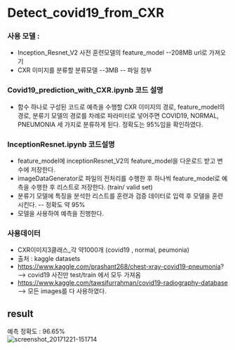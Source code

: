 # Detect_covid19_from_CXR

### 사용 모델 : 
- Inception_Resnet_V2 사전 훈련모델의 feature_model --208MB url로 가져오기
- CXR 이미지를 분류할 분류모델 --3MB -- 파일 첨부

### Covid19_prediction_with_CXR.ipynb 코드 설명
- 함수 하나로 구성된 코드로 예측을 수행할 CXR 이미지의 경로,
feature_model의 경로, 분류기 모델의 경로를 차례로 파라미터로 넣어주면
COVID19, NORMAL, PNEUMONIA 세 가지로 분류하게 된다. 정확도는 95%임을 확인하였다.

### InceptionResnet.ipynb 코드설명
- feature_model에 inceptionResnet_V2의 feature_model을 다운로드 받고 변수에 저장한다.
- imageDataGenerator로 파일의 전처리를 수행한 후 하나씩 feature_model로 예측을 수행한 후
리스트로 저장한다. (train/ valid set)
- 분류기 모델에 특징을 분석한 리스트를 훈련과 검증 데이터로 입력 후 모델을 훈련시킨다. -- 정확도 약 95%
- 모델을 사용하여 예측을 진행한다. 

### 사용데이터
- CXR이미지3클래스_각 약1000개 (covid19 , normal, peumonia)
- 출처 : kaggle datasets
- https://www.kaggle.com/prashant268/chest-xray-covid19-pneumonia? --> covid19 사진만 test/train 에서 모두 가져옴
- https://www.kaggle.com/tawsifurrahman/covid19-radiography-database --> 모든 images를 다 사용하였다.

## result
예측 정확도 : 96.65% <br>
![screenshot_20171221-151714](https://github.com/whiteBerryJ/Detect_covid19_from_CXR/blob/master/best_accuracy.PNG)
